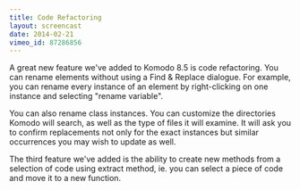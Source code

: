 ```yaml
---
title: Code Refactoring
layout: screencast
date: 2014-02-21
vimeo_id: 87286856
---
```


A great new feature we've added to Komodo 8.5 is code refactoring. You can rename elements without using a Find & Replace dialogue. For example, you can rename every instance of an element by right-clicking on one instance and selecting "rename variable".

You can also rename class instances. You can customize the directories Komodo will search, as well as the type of files it will examine. It will ask you to confirm replacements not only for the exact instances but similar occurrences you may wish to update as well.

The third feature we've added is the ability to create new methods from a selection of code using extract method, ie. you can select a piece of code and move it to a new function.